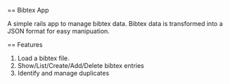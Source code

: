 == Bibtex App

A simple rails app to manage bibtex data. Bibtex data is transformed into a JSON format for easy manipuation.


== Features

1. Load a bibtex file.
2. Show/List/Create/Add/Delete bibtex entries
3. Identify and manage duplicates 